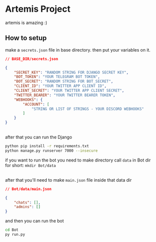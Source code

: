 # Artemis Project

artemis is amazing :)

## How to setup

make a `secrets.json` file in base directory.
then put your variables on it.

```json
// BASE_DIR/secrets.json

{
    "SECRET_KEY": "RANDOM STRING FOR DJANGO SECRET KEY",
    "BOT_TOKEN": "YOUR TELEGRAM BOT TOKEN",
    "BOT_SECRET": "RANDOM STRING FOR BOT_SECRET",
    "CLIENT_ID": "YOUR TWITTER APP CLIENT ID",
    "CLIENT_SECRET": "YOUR TWITTER APP CLIENT SECRET",
    "TWITTER_BEARER": "YOUR TWITTER BEARER TOKEN",
    "WEBHOOKS": {
        "ACCOUNT": [
            "STRING OR LIST OF STRINGS - YOUR DISCORD WEBHOOKS"
        ]
    }
}

```

\
after that you can run the Django

```bash
python pip install -r requirements.txt 
python manage.py runserver 7000 --insecure
```

if you want to run the bot you need to make directory call `data` in Bot dir \
for short: `mkdir Bot/data`

\
after that you'll need to make `main.json` file inside that data dir

```json
// Bot/data/main.json

{
    "chats": [], 
    "admins": []
}
```

and then you can run the bot

```bash
cd Bot
py run.py
```

